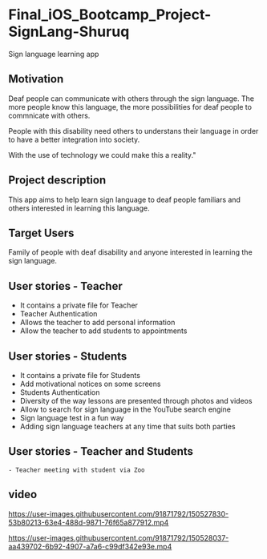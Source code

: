 # Final_iOS_Bootcamp_Project-SignLang-Shuruq
 Sign language learning app

## Motivation
 Deaf people can communicate with others through the sign language. The more people know this language, the more possibilities for deaf people to commnicate with others. 

 People with this disability need others to understans their language in order to have a better integration into society.

 With the use of technology we could make this a reality."


## Project description
This app aims to help learn sign language to deaf people familiars and others interested in learning this language.


## Target Users
Family of people with deaf disability and anyone interested in learning the sign language.


## User stories - Teacher
   - It contains a private file for Teacher
   - Teacher Authentication
   - Allows the teacher to add personal information
   - Allow the teacher to add students to appointments
   
   
## User stories - Students
 - It contains a private file for Students
 - Add motivational notices on some screens
 - Students Authentication
 - Diversity of the way lessons are presented through photos and videos
 - Allow to search for sign language in the YouTube search engine
 - Sign language test in a fun way
 - Adding sign language teachers at any time that suits both parties
 
 
 ## User stories - Teacher and Students
    - Teacher meeting with student via Zoo
    

## video

https://user-images.githubusercontent.com/91871792/150527830-53b80213-63e4-488d-9871-76f65a877912.mp4


https://user-images.githubusercontent.com/91871792/150528037-aa439702-6b92-4907-a7a6-c99df342e93e.mp4






